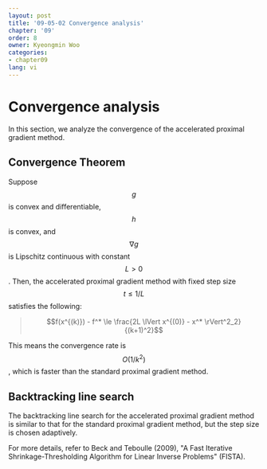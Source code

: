 ```yaml
---
layout: post
title: '09-05-02 Convergence analysis'
chapter: '09'
order: 8
owner: Kyeongmin Woo
categories:
- chapter09
lang: vi
---
```


# Convergence analysis

In this section, we analyze the convergence of the accelerated proximal gradient method.

## Convergence Theorem
Suppose $$g$$ is convex and differentiable, $$h$$ is convex, and $$\nabla g$$ is Lipschitz continuous with constant $$L > 0$$. Then, the accelerated proximal gradient method with fixed step size $$t \le 1/L$$ satisfies the following:

> $$f(x^{(k)}) - f^* \le \frac{2L \lVert x^{(0)} - x^* \rVert^2_2}{(k+1)^2}$$

This means the convergence rate is $$O(1/k^2)$$, which is faster than the standard proximal gradient method.

## Backtracking line search
The backtracking line search for the accelerated proximal gradient method is similar to that for the standard proximal gradient method, but the step size is chosen adaptively.

For more details, refer to Beck and Teboulle (2009), "A Fast Iterative Shrinkage-Thresholding Algorithm for Linear Inverse Problems" (FISTA).
